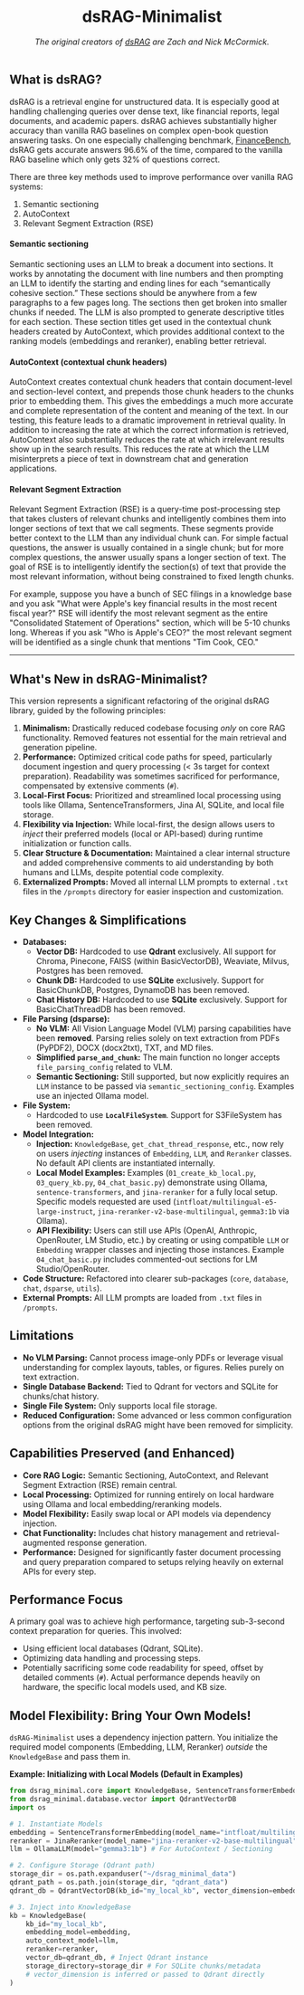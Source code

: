 <div align="center">
<h1>dsRAG-Minimalist</h1>
   
<i>*The original creators of [dsRAG](https://github.com/D-Star-AI/dsRAG) are Zach and Nick McCormick.*</i><br><br>

</div>

## What is dsRAG?
dsRAG is a retrieval engine for unstructured data. It is especially good at handling challenging queries over dense text, like financial reports, legal documents, and academic papers. dsRAG achieves substantially higher accuracy than vanilla RAG baselines on complex open-book question answering tasks. On one especially challenging benchmark, [FinanceBench](https://arxiv.org/abs/2311.11944), dsRAG gets accurate answers 96.6% of the time, compared to the vanilla RAG baseline which only gets 32% of questions correct.

There are three key methods used to improve performance over vanilla RAG systems:
1. Semantic sectioning
2. AutoContext
3. Relevant Segment Extraction (RSE)

#### Semantic sectioning
Semantic sectioning uses an LLM to break a document into sections. It works by annotating the document with line numbers and then prompting an LLM to identify the starting and ending lines for each “semantically cohesive section.” These sections should be anywhere from a few paragraphs to a few pages long. The sections then get broken into smaller chunks if needed. The LLM is also prompted to generate descriptive titles for each section. These section titles get used in the contextual chunk headers created by AutoContext, which provides additional context to the ranking models (embeddings and reranker), enabling better retrieval.

#### AutoContext (contextual chunk headers)
AutoContext creates contextual chunk headers that contain document-level and section-level context, and prepends those chunk headers to the chunks prior to embedding them. This gives the embeddings a much more accurate and complete representation of the content and meaning of the text. In our testing, this feature leads to a dramatic improvement in retrieval quality. In addition to increasing the rate at which the correct information is retrieved, AutoContext also substantially reduces the rate at which irrelevant results show up in the search results. This reduces the rate at which the LLM misinterprets a piece of text in downstream chat and generation applications.

#### Relevant Segment Extraction
Relevant Segment Extraction (RSE) is a query-time post-processing step that takes clusters of relevant chunks and intelligently combines them into longer sections of text that we call segments. These segments provide better context to the LLM than any individual chunk can. For simple factual questions, the answer is usually contained in a single chunk; but for more complex questions, the answer usually spans a longer section of text. The goal of RSE is to intelligently identify the section(s) of text that provide the most relevant information, without being constrained to fixed length chunks.

For example, suppose you have a bunch of SEC filings in a knowledge base and you ask "What were Apple's key financial results in the most recent fiscal year?" RSE will identify the most relevant segment as the entire "Consolidated Statement of Operations" section, which will be 5-10 chunks long. Whereas if you ask "Who is Apple's CEO?" the most relevant segment will be identified as a single chunk that mentions "Tim Cook, CEO."

---

## What's New in dsRAG-Minimalist?

This version represents a significant refactoring of the original dsRAG library, guided by the following principles:

1.  **Minimalism:** Drastically reduced codebase focusing *only* on core RAG functionality. Removed features not essential for the main retrieval and generation pipeline.
2.  **Performance:** Optimized critical code paths for speed, particularly document ingestion and query processing (< 3s target for context preparation). Readability was sometimes sacrificed for performance, compensated by extensive comments (`#`).
3.  **Local-First Focus:** Prioritized and streamlined local processing using tools like Ollama, SentenceTransformers, Jina AI, SQLite, and local file storage.
4.  **Flexibility via Injection:** While local-first, the design allows users to *inject* their preferred models (local or API-based) during runtime initialization or function calls.
5.  **Clear Structure & Documentation:** Maintained a clear internal structure and added comprehensive comments to aid understanding by both humans and LLMs, despite potential code complexity.
6.  **Externalized Prompts:** Moved all internal LLM prompts to external `.txt` files in the `/prompts` directory for easier inspection and customization.

## Key Changes & Simplifications

*   **Databases:**
    *   **Vector DB:** Hardcoded to use **Qdrant** exclusively. All support for Chroma, Pinecone, FAISS (within BasicVectorDB), Weaviate, Milvus, Postgres has been removed.
    *   **Chunk DB:** Hardcoded to use **SQLite** exclusively. Support for BasicChunkDB, Postgres, DynamoDB has been removed.
    *   **Chat History DB:** Hardcoded to use **SQLite** exclusively. Support for BasicChatThreadDB has been removed.
*   **File Parsing (dsparse):**
    *   **No VLM:** All Vision Language Model (VLM) parsing capabilities have been **removed**. Parsing relies solely on text extraction from PDFs (PyPDF2), DOCX (docx2txt), TXT, and MD files.
    *   **Simplified `parse_and_chunk`:** The main function no longer accepts `file_parsing_config` related to VLM.
    *   **Semantic Sectioning:** Still supported, but now explicitly requires an `LLM` instance to be passed via `semantic_sectioning_config`. Examples use an injected Ollama model.
*   **File System:**
    *   Hardcoded to use **`LocalFileSystem`**. Support for S3FileSystem has been removed.
*   **Model Integration:**
    *   **Injection:** `KnowledgeBase`, `get_chat_thread_response`, etc., now rely on users *injecting* instances of `Embedding`, `LLM`, and `Reranker` classes. No default API clients are instantiated internally.
    *   **Local Model Examples:** Examples (`01_create_kb_local.py`, `03_query_kb.py`, `04_chat_basic.py`) demonstrate using Ollama, `sentence-transformers`, and `jina-reranker` for a fully local setup. Specific models requested are used (`intfloat/multilingual-e5-large-instruct`, `jina-reranker-v2-base-multilingual`, `gemma3:1b` via Ollama).
    *   **API Flexibility:** Users can still use APIs (OpenAI, Anthropic, OpenRouter, LM Studio, etc.) by creating or using compatible `LLM` or `Embedding` wrapper classes and injecting those instances. Example `04_chat_basic.py` includes commented-out sections for LM Studio/OpenRouter.
*   **Code Structure:** Refactored into clearer sub-packages (`core`, `database`, `chat`, `dsparse`, `utils`).
*   **External Prompts:** All LLM prompts are loaded from `.txt` files in `/prompts`.

## Limitations

*   **No VLM Parsing:** Cannot process image-only PDFs or leverage visual understanding for complex layouts, tables, or figures. Relies purely on text extraction.
*   **Single Database Backend:** Tied to Qdrant for vectors and SQLite for chunks/chat history.
*   **Single File System:** Only supports local file storage.
*   **Reduced Configuration:** Some advanced or less common configuration options from the original dsRAG might have been removed for simplicity.

## Capabilities Preserved (and Enhanced)

*   **Core RAG Logic:** Semantic Sectioning, AutoContext, and Relevant Segment Extraction (RSE) remain central.
*   **Local Processing:** Optimized for running entirely on local hardware using Ollama and local embedding/reranking models.
*   **Model Flexibility:** Easily swap local or API models via dependency injection.
*   **Chat Functionality:** Includes chat history management and retrieval-augmented response generation.
*   **Performance:** Designed for significantly faster document processing and query preparation compared to setups relying heavily on external APIs for every step.

## Performance Focus

A primary goal was to achieve high performance, targeting sub-3-second context preparation for queries. This involved:
*   Using efficient local databases (Qdrant, SQLite).
*   Optimizing data handling and processing steps.
*   Potentially sacrificing some code readability for speed, offset by detailed comments (`#`).
Actual performance depends heavily on hardware, the specific local models used, and KB size.

## Model Flexibility: Bring Your Own Models!
`dsRAG-Minimalist` uses a dependency injection pattern. You initialize the required model components (Embedding, LLM, Reranker) *outside* the `KnowledgeBase` and pass them in.

**Example: Initializing with Local Models (Default in Examples)**

```python
from dsrag_minimal.core import KnowledgeBase, SentenceTransformerEmbedding, OllamaLLM, JinaReranker
from dsrag_minimal.database.vector import QdrantVectorDB
import os

# 1. Instantiate Models
embedding = SentenceTransformerEmbedding(model_name="intfloat/multilingual-e5-large-instruct", dimension=1024)
reranker = JinaReranker(model_name="jina-reranker-v2-base-multilingual")
llm = OllamaLLM(model="gemma3:1b") # For AutoContext / Sectioning

# 2. Configure Storage (Qdrant path)
storage_dir = os.path.expanduser("~/dsrag_minimal_data")
qdrant_path = os.path.join(storage_dir, "qdrant_data")
qdrant_db = QdrantVectorDB(kb_id="my_local_kb", vector_dimension=embedding.dimension, path=qdrant_path)

# 3. Inject into KnowledgeBase
kb = KnowledgeBase(
    kb_id="my_local_kb",
    embedding_model=embedding,
    auto_context_model=llm,
    reranker=reranker,
    vector_db=qdrant_db, # Inject Qdrant instance
    storage_directory=storage_dir # For SQLite chunks/metadata
    # vector_dimension is inferred or passed to Qdrant directly
)

